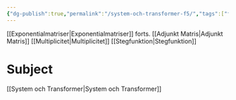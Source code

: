 ```yaml
---
{"dg-publish":true,"permalink":"/system-och-transformer-f5/","tags":["föreläsning","systemochtransformer"]}
---
```



[[Exponentialmatriser\|Exponentialmatriser]] forts.
[[Adjunkt Matris\|Adjunkt Matris]]
[[Multiplicitet\|Multiplicitet]]
[[Stegfunktion\|Stegfunktion]]






# Subject
[[System och Transformer\|System och Transformer]]
